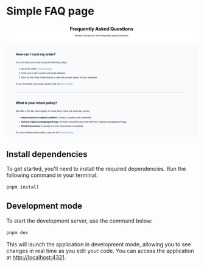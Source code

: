 # Simple FAQ page

![faq example](doc/images/faq.png)

## Install dependencies

To get started, you'll need to install the required dependencies. Run the following command in your terminal:

```sh
pnpm install
```

## Development mode

To start the development server, use the command below:

```sh
pnpm dev
```

This will launch the application in development mode, allowing you to see changes in real time as you edit your code. You can access the application at [http://localhost:4321](http://localhost:4321).
